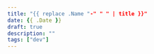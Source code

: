 ```yaml
---
title: "{{ replace .Name "-" " " | title }}"
date: {{ .Date }}
draft: true
description: ""
tags: ["dev"]
---
```


